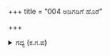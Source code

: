 +++
title = "004 ಅಡಿಗಡಿಗೆ ಹೊರೆ"

+++

<details><summary>ಗದ್ಯ (ಕ.ಗ.ಪ) </summary>

4. ಇಬ್ಬರಿಗೂ ಮತ್ತೆ ಮತ್ತೆ ಕೋಪ ಹೆಚ್ಚಾಯಿತು. ದಿಗಂತವನ್ನೂ ಬುಡದವರೆಗೂ ಹದಿನಾಲ್ಕು ಲೋಕಗಳನ್ನೂ ಬಿಲ್ಲಿನ ಠೇಂಕಾರ ಶಬ್ದವು ಆವರಿಸಿತು. ಇಬ್ಬರಲ್ಲಿಯೂ ಹೆಚ್ಚಾಗುತ್ತಿದ್ದ ಶೌರ್ಯದಿಂದ ಮೈಯುಬ್ಬಿ ರೋಮಾಂಚನ ಉಂಟಾಯಿತು. ಶತ್ರುಗಳನ್ನು ಪರಸ್ಪರ ಕಣ್ಣಿನಲ್ಲೇ ನುಂಗುತ್ತಾ ವೀರರು ಚಾತುರ್ಯದಿಂದ ಹೋರಾಡಿದರು.
</details>
